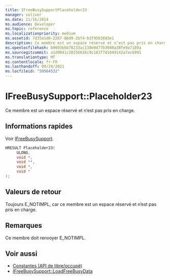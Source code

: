 ```yaml
---
title: IFreeBusySupportPlaceholder23
manager: soliver
ms.date: 11/16/2014
ms.audience: Developer
ms.topic: reference
ms.localizationpriority: medium
ms.assetid: 7d35a1d0-2267-86d9-2bf4-b3f95b3693e1
description: Ce membre est un espace réservé et n’est pas pris en charge.
ms.openlocfilehash: b9693bbb78233ac138e0d77b3040a38fe9a7189a
ms.sourcegitcommit: a1d9041c20256616c9c183f7d1049142a7ac6991
ms.translationtype: MT
ms.contentlocale: fr-FR
ms.lasthandoff: 09/24/2021
ms.locfileid: "59564532"
---
```

# <a name="ifreebusysupportplaceholder23"></a>IFreeBusySupport::Placeholder23

Ce membre est un espace réservé et n’est pas pris en charge.
  
## <a name="quick-info"></a>Informations rapides

Voir [IFreeBusySupport](ifreebusysupport.md).
  
```cpp
HRESULT Placeholder23( 
     ULONG,  
     void *, 
     void **,  
     void *, 
     void * 
);
```

## <a name="return-values"></a>Valeurs de retour

Toujours E_NOTIMPL, car ce membre est un espace réservé et n’est pas pris en charge.
  
## <a name="remarks"></a>Remarques

Ce membre doit renvoyer E_NOTIMPL.
  
## <a name="see-also"></a>Voir aussi

- [Constantes (API de libre/occupé)](constants-free-busy-api.md) 
- [IFreeBusySupport::LoadFreeBusyData](ifreebusysupport-loadfreebusydata.md)

